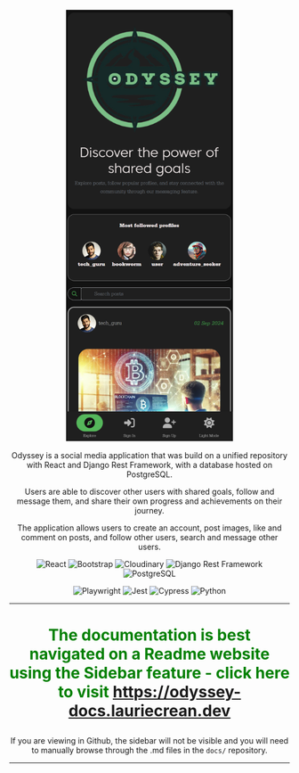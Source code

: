 <center>

<img src="docs/assets/media/2024-09-16-16-04-41.png" alt="Logo" width="300px"></img>

Odyssey is a social media application that was build on a unified repository with React and Django Rest Framework, with a database hosted on PostgreSQL.

Users are able to discover other users with shared goals, follow and message them, and share their own progress and achievements on their journey.

The application allows users to create an account, post images, like and comment on posts, and follow other users, search and message other users.

<!-- GitHub shields for React, CSS, JavaScript, Cloudinary, Django Rest Framework -->

![React](https://img.shields.io/badge/React-61DAFB?style=for-the-badge&logo=react&logoColor=white) ![Bootstrap](https://img.shields.io/badge/React_Bootstrap-7952B3?style=for-the-badge&logo=bootstrap&logoColor=white) ![Cloudinary](https://img.shields.io/badge/Cloudinary-3448C5?style=for-the-badge&logo=cloudinary&logoColor=white) ![Django Rest Framework](https://img.shields.io/badge/Django%20Rest%20Framework-092E20?style=for-the-badge&logo=django&logoColor=white) ![PostgreSQL](https://img.shields.io/badge/PostgreSQL-4169E1?style=for-the-badge&logo=postgresql&logoColor=white)


![Playwright](https://img.shields.io/badge/playwright-26%20passed%2C%200%20failed-brightgreen?logo=playwright) ![Jest](https://img.shields.io/badge/jest-11%20passed%2C%200%20failed-brightgreen?logo=jest) ![Cypress](https://img.shields.io/badge/cypress-4%20passed%2C%200%20failed-brightgreen?logo=cypress)  ![Python](https://img.shields.io/badge/python-38%20passed%2C%200%20failed-brightgreen?logo=python)

---
<h1>
<font color="green">


<b>The documentation is best navigated on a Readme website using the Sidebar feature - click here to visit <a href="https://odyssey-docs.lauriecrean.dev">https://odyssey-docs.lauriecrean.dev</a>

</font> </h1>

</b>

If you are viewing in Github, the sidebar will not be visible and you will need to manually browse through the .md files in the `docs/` repository.

---